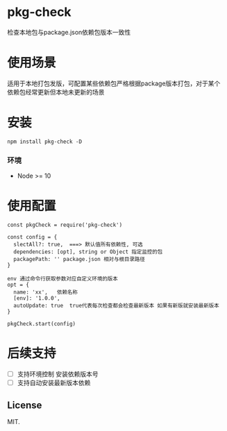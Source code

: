 
# pkg-check
检查本地包与package.json依赖包版本一致性

# 使用场景
适用于本地打包发版，可配置某些依赖包严格根据package版本打包，对于某个依赖包经常更新但本地未更新的场景

# 安装
```
npm install pkg-check -D
```
### 环境
* Node >= 10


# 使用配置
```
const pkgCheck = require('pkg-check')

const config = {
  slectAll?: true,  ===> 默认值所有依赖性, 可选
  dependencies: [opt], string or Object 指定监控的包
  packagePath: '' package.json 相对与根目录路径
}

env 通过命令行获取参数对应自定义环境的版本
opt = {
  name: 'xx',   依赖名称
  [env]: '1.0.0',
  autoUpdate: true  true代表每次检查都会检查最新版本 如果有新版就安装最新版本
}

pkgCheck.start(config)

```

# 后续支持

- [ ] 支持环境控制 安装依赖版本号
- [ ] 支持自动安装最新版本依赖

## License
MIT.









